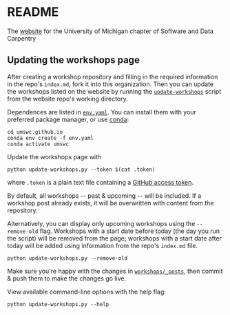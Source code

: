 README
====================

The [website](https://umswc.github.io) for the University of Michigan chapter of Software and Data Carpentry


## Updating the workshops page

After creating a workshop repository and filling in the required information in the repo's `index.md`, fork it into this organization.
Then you can update the workshops listed on the website by running the [`update-workshops`](update-workshops.py) script from the website repo's working directory.

Dependences are listed in [`env.yaml`](env.yaml).
You can install them with your preferred package manager, or use [conda](https://docs.conda.io/en/latest/miniconda.html):

```
cd umswc.github.io
conda env create -f env.yaml
conda activate umswc
```

Update the workshops page with
```
python update-workshops.py --token $(cat .token)
```
where `.token` is a plain text file containing a [GitHub access token](https://help.github.com/en/github/authenticating-to-github/creating-a-personal-access-token-for-the-command-line).

By default, all workshops -- past & upcoming -- will be included.
If a workshop post already exists, it will be overwritten with content from the repository.

Alternatively, you can display only upcoming workshops using the `--remove-old` flag.
Workshops with a start date before today (the day you run the script) will be removed from the page;
workshops with a start date after today will be added using information from the repo's `index.md` file.
```
python update-workshops.py --remove-old
```

Make sure you're happy with the changes in [`workshops/_posts`](workshops/_posts), then commit & push them to make the changes go live.

View available command-line options with the help flag:
```
python update-workshops.py --help
```
